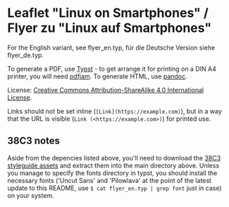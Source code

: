 
# Leaflet "Linux on Smartphones" / Flyer zu "Linux auf Smartphones"

For the English variant, see flyer_en.typ, für die Deutsche Version siehe flyer_de.typ.

To generate a PDF, use [Typst](https://github.com/typst/typst) - to get arrange it for printing on a DIN A4 printer, you will need [pdfjam](https://github.com/pdfjam/pdfjam). To generate HTML, use [pandoc](https://pandoc.org/).

License: [Creative Commons Attribution-ShareAlike 4.0 International License](http://creativecommons.org/licenses/by-sa/4.0/).

Links should not be set inline (`[Link](https://example.com)`), but in a way that the URL is visible (`Link (<https://example.com>)`) for printed use.

## 38C3 notes

Aside from the depencies listed above, you'll need to download the [38C3 styleguide assets](https://events.ccc.de/congress/2024/infos/styleguide/38c3-styleguide-assets-v2.zip) and extract them into the main directory above. Unless you manage to specify the fonts directory in typst, you should install the necessary fonts ('Uncut Sans' and 'Pilowlava' at the point of the latest update to this README, use `$ cat flyer_en.typ | grep font` just in case) on your system.
